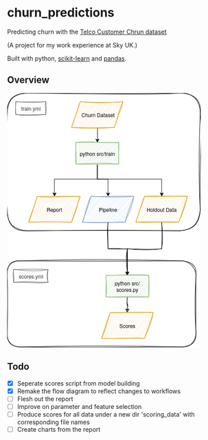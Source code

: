 # churn_predictions
Predicting churn with the [Telco Customer Chrun dataset](https://www.kaggle.com/datasets/blastchar/telco-customer-churn)

(A project for my work experience at Sky UK.)

Built with python, [scikit-learn](https://scikit-learn.org/stable/index.html) and [pandas](https://pandas.pydata.org/).

## Overview
![Process](process-diagram.png)

## Todo
- [X] Seperate scores script from model building
- [X] Remake the flow diagram to reflect changes to workflows
- [ ] Flesh out the report
- [ ] Improve on parameter and feature selection
- [ ] Produce scores for all data under a new dir 'scoring_data' with corresponding file names
- [ ] Create charts from the report
